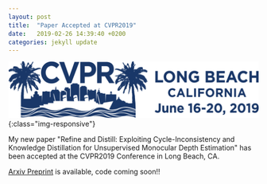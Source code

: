 ```yaml
---
layout: post
title:  "Paper Accepted at CVPR2019"
date:   2019-02-26 14:39:40 +0200
categories: jekyll update
---
```


![cvprlogo](/assets/CVPRLogo19.png){:class="img-responsive"}

My new paper "Refine and Distill: Exploiting Cycle-Inconsistency and Knowledge Distillation for Unsupervised Monocular Depth Estimation" has been accepted at the CVPR2019 Conference in Long Beach, CA.

[Arxiv Preprint](https://arxiv.org/abs/1903.04202) is available, code coming soon!!

